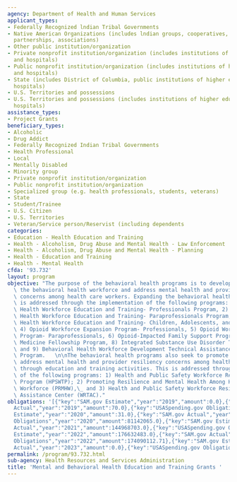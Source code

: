 ```yaml
---
agency: Department of Health and Human Services
applicant_types:
- Federally Recognized lndian Tribal Governments
- Native American Organizations (includes lndian groups, cooperatives, corporations,
  partnerships, associations)
- Other public institution/organization
- Private nonprofit institution/organization (includes institutions of higher education
  and hospitals)
- Public nonprofit institution/organization (includes institutions of higher education
  and hospitals)
- State (includes District of Columbia, public institutions of higher education and
  hospitals)
- U.S. Territories and possessions
- U.S. Territories and possessions (includes institutions of higher education and
  hospitals)
assistance_types:
- Project Grants
beneficiary_types:
- Alcoholic
- Drug Addict
- Federally Recognized Indian Tribal Governments
- Health Professional
- Local
- Mentally Disabled
- Minority group
- Private nonprofit institution/organization
- Public nonprofit institution/organization
- Specialized group (e.g. health professionals, students, veterans)
- State
- Student/Trainee
- U.S. Citizen
- U.S. Territories
- Veteran/Service person/Reservist (including dependents
categories:
- Education - Health Education and Training
- Health - Alcoholism, Drug Abuse and Mental Health - Law Enforcement
- Health - Alcoholism, Drug Abuse and Mental Health - Planning
- Health - Education and Training
- Health - Mental Health
cfda: '93.732'
layout: program
objective: "The purpose of the behavioral health programs is to develop and expand\
  \ the behavioral health workforce and address mental health and provider resiliency\
  \ concerns among health care workers. Expanding the behavioral health workforce\
  \ is addressed through the implementation of the following programs: 1) Behavioral\
  \ Health Workforce Education and Training- Professionals Program, 2) Behavioral\
  \ Health Workforce Education and Training- Paraprofessionals Program, 3) Behavioral\
  \ Health Workforce Education and Training- Children, Adolescents, and Young Adults,\
  \ 4) Opioid Workforce Expansion Program- Professionals, 5) Opioid Workforce Expansion\
  \ Program- Paraprofessionals, 6) Opioid-Impacted Family Support Program, 7) Addiction\
  \ Medicine Fellowship Program, 8) Integrated Substance Use Disorder Training Program,\
  \ and 9) Behavioral Health Workforce Development Technical Assistance and Evaluation\
  \ Program.   \n\nThe behavioral health programs also seek to promote efforts to\
  \ address mental health and provider resiliency concerns among health care workers\
  \ through education and training activities. This is addressed through the implementation\
  \ of the following programs: 1) Health and Public Safety Workforce Resiliency Training\
  \ Program (HPSWTP); 2) Promoting Resilience and Mental Health Among Health Professional\
  \ Workforce (PRMHW),\_ and 3) Health and Public Safety Workforce Resiliency Technical\
  \ Assistance Center (WRTAC)."
obligations: '[{"key":"SAM.gov Estimate","year":"2019","amount":0.0},{"key":"SAM.gov
  Actual","year":"2019","amount":70.0},{"key":"USASpending.gov Obligations","year":"2019","amount":63371102.0},{"key":"SAM.gov
  Estimate","year":"2020","amount":31.0},{"key":"SAM.gov Actual","year":"2020","amount":32801685.0},{"key":"USASpending.gov
  Obligations","year":"2020","amount":81142065.0},{"key":"SAM.gov Estimate","year":"2021","amount":176374103.0},{"key":"SAM.gov
  Actual","year":"2021","amount":144968703.0},{"key":"USASpending.gov Obligations","year":"2021","amount":143645210.29},{"key":"SAM.gov
  Estimate","year":"2022","amount":176632483.0},{"key":"SAM.gov Actual","year":"2022","amount":176675645.0},{"key":"USASpending.gov
  Obligations","year":"2022","amount":174090112.71},{"key":"SAM.gov Estimate","year":"2023","amount":185026989.0},{"key":"SAM.gov
  Actual","year":"2023","amount":0.0},{"key":"USASpending.gov Obligations","year":"2023","amount":179265164.8}]'
permalink: /program/93.732.html
sub-agency: Health Resources and Services Administration
title: 'Mental and Behavioral Health Education and Training Grants '
---
```


